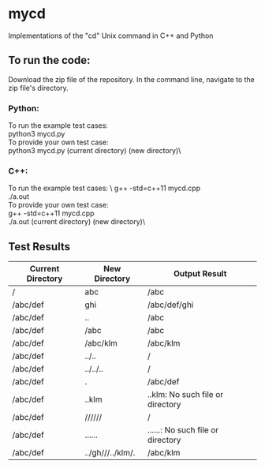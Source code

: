 # mycd
Implementations of the "cd" Unix command in C++ and Python


## To run the code:
Download the zip file of the repository. In the command line, navigate to the zip file's directory.

### Python:
To run the example test cases: \
  python3 mycd.py\
To provide your own test case: \
  python3 mycd.py (current directory) (new directory)\

### C++:
To run the example test cases: \ 
    g++ -std=c++11 mycd.cpp\
    ./a.out\
To provide your own test case: \
  g++ -std=c++11 mycd.cpp\
  ./a.out (current directory) (new directory)\

## Test Results

| Current Directory  | New Directory |  Output Result |
| ------------- | ------------- | ------------- |
| /  | abc | /abc |
| /abc/def  | ghi  | /abc/def/ghi |
| /abc/def | .. | /abc |
| /abc/def | /abc | /abc |
| /abc/def | /abc/klm | /abc/klm |
| /abc/def | ../.. | / |
| /abc/def | ../../.. | / |
| /abc/def | . | /abc/def |
| /abc/def | ..klm | ..klm: No such file or directory |
| /abc/def | ////// | / |
| /abc/def | ...... | ......: No such file or directory |
| /abc/def | ../gh///../klm/. | /abc/klm |
